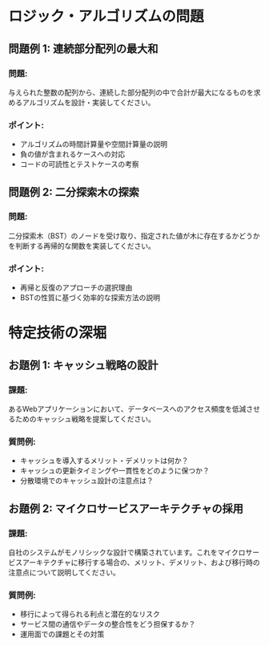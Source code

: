 # ロジック・アルゴリズムの問題

## 問題例 1: 連続部分配列の最大和

### 問題:
与えられた整数の配列から、連続した部分配列の中で合計が最大になるものを求めるアルゴリズムを設計・実装してください。

### ポイント:
- アルゴリズムの時間計算量や空間計算量の説明
- 負の値が含まれるケースへの対応
- コードの可読性とテストケースの考察

## 問題例 2: 二分探索木の探索

### 問題:
二分探索木（BST）のノードを受け取り、指定された値が木に存在するかどうかを判断する再帰的な関数を実装してください。

### ポイント:
- 再帰と反復のアプローチの選択理由
- BSTの性質に基づく効率的な探索方法の説明

# 特定技術の深堀

## お題例 1: キャッシュ戦略の設計

### 課題:
あるWebアプリケーションにおいて、データベースへのアクセス頻度を低減させるためのキャッシュ戦略を提案してください。

### 質問例:
- キャッシュを導入するメリット・デメリットは何か？
- キャッシュの更新タイミングや一貫性をどのように保つか？
- 分散環境でのキャッシュ設計の注意点は？

## お題例 2: マイクロサービスアーキテクチャの採用

### 課題:
自社のシステムがモノリシックな設計で構築されています。これをマイクロサービスアーキテクチャに移行する場合の、メリット、デメリット、および移行時の注意点について説明してください。

### 質問例:
- 移行によって得られる利点と潜在的なリスク
- サービス間の通信やデータの整合性をどう担保するか？
- 運用面での課題とその対策
